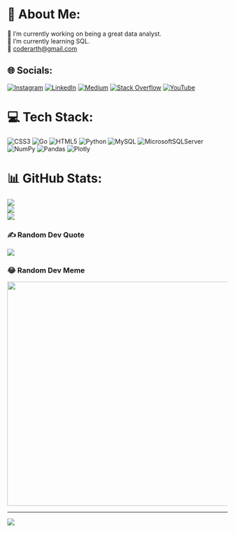 # 💫 About Me:
🔭 I’m currently working on being a great data analyst.<br>🌱 I’m currently learning SQL.<br>📩 coderarth@gmail.com


## 🌐 Socials:
[![Instagram](https://img.shields.io/badge/Instagram-%23E4405F.svg?logo=Instagram&logoColor=white)](https://instagram.com/coder_kumar) [![LinkedIn](https://img.shields.io/badge/LinkedIn-%230077B5.svg?logo=linkedin&logoColor=white)](https://linkedin.com/in/dataarth) [![Medium](https://img.shields.io/badge/Medium-12100E?logo=medium&logoColor=white)](https://medium.com/@coderarth) [![Stack Overflow](https://img.shields.io/badge/-Stackoverflow-FE7A16?logo=stack-overflow&logoColor=white)](https://stackoverflow.com/users/arth-kumar11) [![YouTube](https://img.shields.io/badge/YouTube-%23FF0000.svg?logo=YouTube&logoColor=white)](https://youtube.com/c/UCMUyRYmOafz-qa_CmSGcUGQ) 

# 💻 Tech Stack:
![CSS3](https://img.shields.io/badge/css3-%231572B6.svg?style=for-the-badge&logo=css3&logoColor=white) ![Go](https://img.shields.io/badge/go-%2300ADD8.svg?style=for-the-badge&logo=go&logoColor=white) ![HTML5](https://img.shields.io/badge/html5-%23E34F26.svg?style=for-the-badge&logo=html5&logoColor=white) ![Python](https://img.shields.io/badge/python-3670A0?style=for-the-badge&logo=python&logoColor=ffdd54) ![MySQL](https://img.shields.io/badge/mysql-%2300f.svg?style=for-the-badge&logo=mysql&logoColor=white) ![MicrosoftSQLServer](https://img.shields.io/badge/Microsoft%20SQL%20Sever-CC2927?style=for-the-badge&logo=microsoft%20sql%20server&logoColor=white) ![NumPy](https://img.shields.io/badge/numpy-%23013243.svg?style=for-the-badge&logo=numpy&logoColor=white) ![Pandas](https://img.shields.io/badge/pandas-%23150458.svg?style=for-the-badge&logo=pandas&logoColor=white) ![Plotly](https://img.shields.io/badge/Plotly-%233F4F75.svg?style=for-the-badge&logo=plotly&logoColor=white)
# 📊 GitHub Stats:
![](https://github-readme-stats.vercel.app/api?username=KoderKumar&theme=tokyonight&hide_border=false&include_all_commits=false&count_private=false)<br/>
![](https://github-readme-streak-stats.herokuapp.com/?user=KoderKumar&theme=tokyonight&hide_border=false)<br/>
![](https://github-readme-stats.vercel.app/api/top-langs/?username=KoderKumar&theme=tokyonight&hide_border=false&include_all_commits=false&count_private=false&layout=compact)

### ✍️ Random Dev Quote
![](https://quotes-github-readme.vercel.app/api?type=horizontal&theme=tokyonight)

### 😂 Random Dev Meme
<img src="https://random-memer.herokuapp.com/" width="512px"/>

---
[![](https://visitcount.itsvg.in/api?id=KoderKumar&icon=5&color=9)](https://visitcount.itsvg.in)

<!-- Proudly created with GPRM ( https://gprm.itsvg.in ) -->
